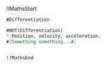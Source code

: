 !!MathsStart
~~~Markdown
#Differentiation

#NUT(Differentiation)
* Position, velocity, acceleration.
#[Something something...#]


!!MathsEnd
